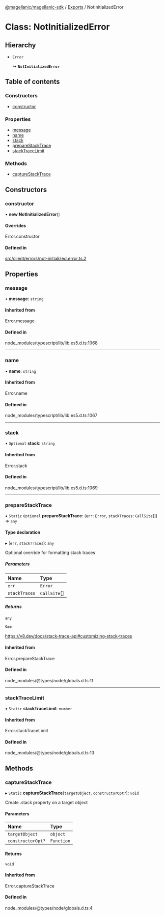[@magellanic/magellanic-sdk](../README.md) / [Exports](../modules.md) / NotInitializedError

# Class: NotInitializedError

## Hierarchy

- `Error`

  ↳ **`NotInitializedError`**

## Table of contents

### Constructors

- [constructor](NotInitializedError.md#constructor)

### Properties

- [message](NotInitializedError.md#message)
- [name](NotInitializedError.md#name)
- [stack](NotInitializedError.md#stack)
- [prepareStackTrace](NotInitializedError.md#preparestacktrace)
- [stackTraceLimit](NotInitializedError.md#stacktracelimit)

### Methods

- [captureStackTrace](NotInitializedError.md#capturestacktrace)

## Constructors

### constructor

• **new NotInitializedError**()

#### Overrides

Error.constructor

#### Defined in

[src/client/errors/not-initialized.error.ts:2](https://gitlab.com/magellanic/platform/magellanic-ciem/magellanic-ciem-sdk/-/blob/0210931/src/client/errors/not-initialized.error.ts#L2)

## Properties

### message

• **message**: `string`

#### Inherited from

Error.message

#### Defined in

node_modules/typescript/lib/lib.es5.d.ts:1068

___

### name

• **name**: `string`

#### Inherited from

Error.name

#### Defined in

node_modules/typescript/lib/lib.es5.d.ts:1067

___

### stack

• `Optional` **stack**: `string`

#### Inherited from

Error.stack

#### Defined in

node_modules/typescript/lib/lib.es5.d.ts:1069

___

### prepareStackTrace

▪ `Static` `Optional` **prepareStackTrace**: (`err`: `Error`, `stackTraces`: `CallSite`[]) => `any`

#### Type declaration

▸ (`err`, `stackTraces`): `any`

Optional override for formatting stack traces

##### Parameters

| Name | Type |
| :------ | :------ |
| `err` | `Error` |
| `stackTraces` | `CallSite`[] |

##### Returns

`any`

**`See`**

https://v8.dev/docs/stack-trace-api#customizing-stack-traces

#### Inherited from

Error.prepareStackTrace

#### Defined in

node_modules/@types/node/globals.d.ts:11

___

### stackTraceLimit

▪ `Static` **stackTraceLimit**: `number`

#### Inherited from

Error.stackTraceLimit

#### Defined in

node_modules/@types/node/globals.d.ts:13

## Methods

### captureStackTrace

▸ `Static` **captureStackTrace**(`targetObject`, `constructorOpt?`): `void`

Create .stack property on a target object

#### Parameters

| Name | Type |
| :------ | :------ |
| `targetObject` | `object` |
| `constructorOpt?` | `Function` |

#### Returns

`void`

#### Inherited from

Error.captureStackTrace

#### Defined in

node_modules/@types/node/globals.d.ts:4
